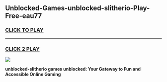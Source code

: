 
## Unblocked-Games-unblocked-slitherio-Play-Free-eau77
<h3>
<a href="https://premium76.site?title=unblocked-slitherio&ref=21A">CLICK TO PLAY</a></h3>
<hr>

<h3>
<a href="https://premium76.site?title=unblocked-slitherio&ref=21A">CLICK 2 PLAY</a>
  
</h3>

<a href="https://premium76.site?title=unblocked-slitherio&ref=21A"><img src="https://clearcache.store/games.png"></a>


**unblocked-slitherio games unblocked: Your Gateway to Fun and Accessible Online Gaming**
